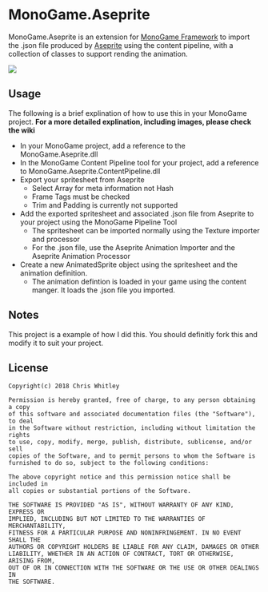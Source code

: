 # MonoGame.Aseprite

MonoGame.Aseprite is an extension for [MonoGame Framework](http://www.monogame.net) to import the .json file produced by [Aseprite](http://www.aseprite.org) using the content pipeline, with a collection of classes to support rending the animation.


![](https://i.imgur.com/lksiazd.gif)

## Usage
The following is a brief explination of how to use this in your MonoGame project. **For a more detailed explination, including images, please check the wiki**
* In your MonoGame project, add a reference to the MonoGame.Aseprite.dll
* In the MonoGame Content Pipeline tool for your project, add a reference to MonoGame.Aseprite.ContentPipeline.dll
* Export your spritesheet from Aseprite
    * Select Array for meta information not Hash
    * Frame Tags must be checked
    * Trim and Padding is currently not supported
* Add the exported spritesheet and associated .json file from Aseprite to your project using the MonoGame Pipeline Tool
    * The spritesheet can be imported normally using the Texture importer and processor
    * For the .json file, use the Aseprite Animation Importer and the Aseprite Animation Processor
* Create a new AnimatedSprite object using the spritesheet and the animation definition.
    * The animation defintion is loaded in your game using the content manger. It loads the .json file you imported.



## Notes
This project is a example of how I did this. You should definitly fork this and modify it to suit your project.

## License
    Copyright(c) 2018 Chris Whitley

    Permission is hereby granted, free of charge, to any person obtaining a copy
    of this software and associated documentation files (the "Software"), to deal
    in the Software without restriction, including without limitation the rights
    to use, copy, modify, merge, publish, distribute, sublicense, and/or sell
    copies of the Software, and to permit persons to whom the Software is
    furnished to do so, subject to the following conditions:

    The above copyright notice and this permission notice shall be included in
    all copies or substantial portions of the Software.

    THE SOFTWARE IS PROVIDED "AS IS", WITHOUT WARRANTY OF ANY KIND, EXPRESS OR
    IMPLIED, INCLUDING BUT NOT LIMITED TO THE WARRANTIES OF MERCHANTABILITY,
    FITNESS FOR A PARTICULAR PURPOSE AND NONINFRINGEMENT. IN NO EVENT SHALL THE
    AUTHORS OR COPYRIGHT HOLDERS BE LIABLE FOR ANY CLAIM, DAMAGES OR OTHER
    LIABILITY, WHETHER IN AN ACTION OF CONTRACT, TORT OR OTHERWISE, ARISING FROM,
    OUT OF OR IN CONNECTION WITH THE SOFTWARE OR THE USE OR OTHER DEALINGS IN
    THE SOFTWARE.




